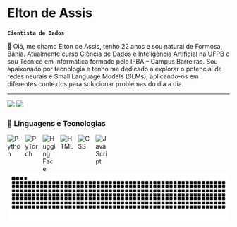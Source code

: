 # Elton de Assis

**`Cientista de Dados`**

👋 Olá, me chamo Elton de Assis, tenho 22 anos e sou natural de Formosa, Bahia. Atualmente curso Ciência de Dados e Inteligência Artificial na UFPB e sou Técnico em Informática formado pelo IFBA – Campus Barreiras. Sou apaixonado por tecnologia e tenho me dedicado a explorar o potencial de redes neurais e Small Language Models (SLMs), aplicando-os em diferentes contextos para solucionar problemas do dia a dia.

---

<div> 
  <a href = "mailto:eltonassisguedesoten@outlook.com.br"><img src="https://img.shields.io/badge/-Gmail-%23333?style=for-the-badge&logo=gmail&logoColor=white" target="_blank"></a>
  <a href="https://www.linkedin.com/in/elton-de-assis-guedes-neto-17170a261/" target="_blank"><img src="https://img.shields.io/badge/-LinkedIn-%230077B5?style=for-the-badge&logo=linkedin&logoColor=white" target="_blank"></a> 
  
</div>

### 🤖 Linguagens e Tecnologias
<img 
    align="left" 
    alt="Python" 
    title="Python"
    width="30px" 
    style="padding-right: 10px;" 
    src="https://cdn.jsdelivr.net/gh/devicons/devicon@latest/icons/python/python-original.svg" 
/>
<img 
    align="left" 
    alt="PyTorch" 
    title="PyTorch"
    width="30px" 
    style="padding-right: 10px;" 
    src="https://cdn.jsdelivr.net/gh/devicons/devicon@latest/icons/pytorch/pytorch-original.svg" 
/>
<img 
    align="left" 
    alt="Hugging Face" 
    title="Hugging Face"
    width="30px" 
    style="padding-right: 10px;" 
    src="https://huggingface.co/front/assets/huggingface_logo-noborder.svg" 
/>

<img 
    align="left" 
    alt="HTML"
    title="HTML" 
    width="30px" 
    style="padding-right: 10px;" 
    src="https://cdn.jsdelivr.net/gh/devicons/devicon@latest/icons/html5/html5-original.svg" 
/>
<img 
    align="left" 
    alt="CSS" 
    title="CSS"
    width="30px" 
    style="padding-right: 10px;" 
    src="https://cdn.jsdelivr.net/gh/devicons/devicon@latest/icons/css3/css3-original.svg" 
/>
<img 
    align="left" 
    alt="JavaScript" 
    title="JavaScript"
    width="30px" 
    style="padding-right: 10px;" 
    src="https://cdn.jsdelivr.net/gh/devicons/devicon@latest/icons/javascript/javascript-original.svg" 
/>


<br/>
<br/>

###

<img src="https://raw.githubusercontent.com/notledv/notledv/output/snake.svg" alt="Snake animation" />

###

<p align="left"></p>

###
